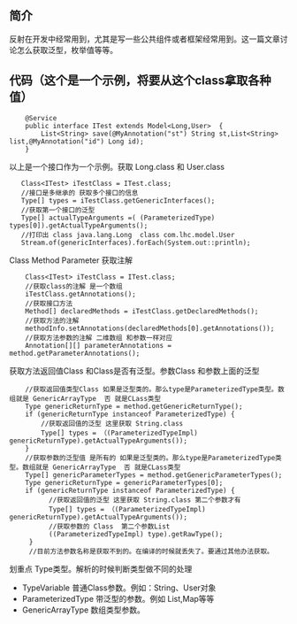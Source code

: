 ## 简介
反射在开发中经常用到，尤其是写一些公共组件或者框架经常用到。这一篇文章讨论怎么获取泛型，枚举值等等。

## 代码（这个是一个示例，将要从这个class拿取各种值）
```
    @Service
    public interface ITest extends Model<Long,User>  {
        List<String> save(@MyAnnotation("st") String st,List<String> list,@MyAnnotation("id") Long id);
    }
```
以上是一个接口作为一个示例。获取 Long.class 和 User.class
```
   Class<ITest> iTestClass = ITest.class;
   //接口是多继承的 获取多个接口的信息
   Type[] types = iTestClass.getGenericInterfaces(); 
   //获取第一个接口的泛型
   Type[] actualTypeArguments =( (ParameterizedType) types[0]).getActualTypeArguments();
   //打印出 class java.lang.Long  class com.lhc.model.User
   Stream.of(genericInterfaces).forEach(System.out::println);
```
Class Method Parameter 获取注解
```
    Class<ITest> iTestClass = ITest.class;
    //获取class的注解 是一个数组
    iTestClass.getAnnotations();
    //获取接口方法
    Method[] declaredMethods = iTestClass.getDeclaredMethods();
    //获取方法的注解
    methodInfo.setAnnotations(declaredMethods[0].getAnnotations());
    //获取方法参数的注解 二维数组 和参数一样对应
    Annotation[][] parameterAnnotations = method.getParameterAnnotations();
```
获取方法返回值Class 和Class是否有泛型。参数Class 和参数上面的泛型
```
    //获取返回值类型Class 如果是泛型类的。那么type是ParameterizedType类型。数组就是 GenericArrayType  否 就是CLass类型
    Type genericReturnType = method.getGenericReturnType();
    if (genericReturnType instanceof ParameterizedType) {
        //获取返回值的泛型 这里获取 String.class
        Type[] types = （(ParameterizedTypeImpl) genericReturnType).getActualTypeArguments());
    }
    //获取参数的泛型值 是所有的 如果是泛型类的。那么type是ParameterizedType类型。数组就是 GenericArrayType  否 就是CLass类型
    Type[] genericParameterTypes = method.getGenericParameterTypes();
    Type genericReturnType = genericParameterTypes[0];
    if (genericReturnType instanceof ParameterizedType) {
          //获取返回值的泛型 这里获取 String.class 第二个参数才有
          Type[] types = （(ParameterizedTypeImpl) genericReturnType).getActualTypeArguments());
          //获取参数的 Class  第二个参数List
          ((ParameterizedTypeImpl) type).getRawType();
     }
     //目前方法参数名称是获取不到的。在编译的时候就丢失了。要通过其他办法获取。
```
划重点 Type类型。解析的时候判断类型做不同的处理
   - TypeVariable 普通Class参数。例如：String、User对象
   - ParameterizedType 带泛型的参数。例如 List,Map等等
   - GenericArrayType 数组类型参数。
